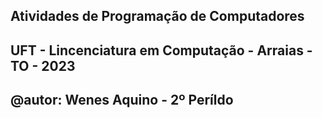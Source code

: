 ## Atividades de Programação de Computadores
## UFT - Lincenciatura em Computação - Arraias - TO - 2023
## @autor: Wenes Aquino  - 2º Períldo
